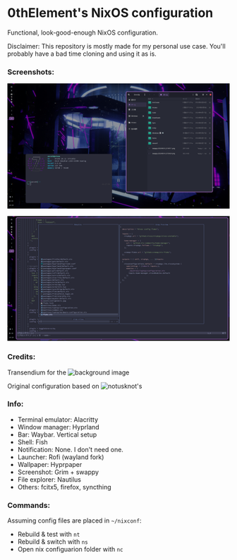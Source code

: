 # 0thElement's NixOS configuration

Functional, look-good-enough NixOS configuration.

Disclaimer: This repository is mostly made for my personal use case. You'll probably have a bad time cloning and using it as is.

### Screenshots:

![Appearance screenshot](assets/demo_appearance.png)

![Neovim screenshot](assets/demo_nvim.png)

### Credits:

Transendium for the ![background image](https://www.pixiv.net/artworks/117817706)

Original configuration based on ![notusknot's](https://github.com/notusknot/dotfiles-nix)

### Info:
- Terminal emulator: Alacritty
- Window manager: Hyprland
- Bar: Waybar. Vertical setup
- Shell: Fish
- Notification: None. I don't need one.
- Launcher: Rofi (wayland fork)
- Wallpaper: Hyprpaper
- Screenshot: Grim + swappy
- File explorer: Nautilus
- Others: fcitx5, firefox, syncthing

### Commands:

Assuming config files are placed in `~/nixconf`:
- Rebuild & test with `nt`
- Rebuild & switch with `ns`
- Open nix configuarion folder with `nc`
